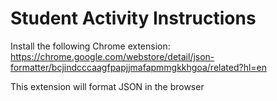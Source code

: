 # Student Activity Instructions

Install the following Chrome extension:
https://chrome.google.com/webstore/detail/json-formatter/bcjindcccaagfpapjjmafapmmgkkhgoa/related?hl=en

This extension will format JSON in the browser
